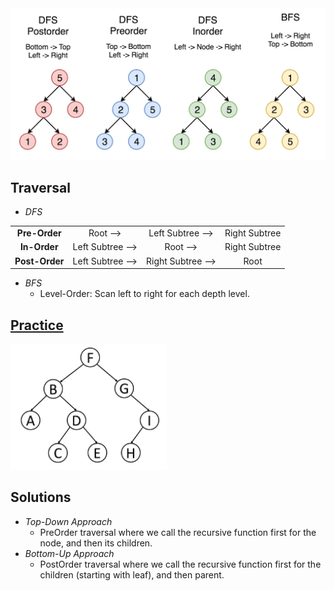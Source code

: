 <img src="../../../imgs/145_transverse.png" width=600>

## Traversal
- *DFS*

|                |                   |                   |               |
|:--------------:|:-----------------:|:-----------------:|:-------------:|
| **Pre-Order**  | Root -->          | Left Subtree -->  | Right Subtree |
| **In-Order**   | Left Subtree -->  | Root -->          | Right Subtree |
| **Post-Order** | Left Subtree -->  | Right Subtree --> | Root          |

- *BFS*
  - Level-Order: Scan left to right for each depth level. 

## [Practice](https://leetcode.com/explore/learn/card/data-structure-tree/134/traverse-a-tree/992/)
<img src="../../../imgs/dfs-practice.png" width=250>

## Solutions
- *Top-Down Approach*
  - PreOrder traversal where we call the recursive function first for the node, and then its children. 
- *Bottom-Up Approach*
  - PostOrder traversal where we call the recursive function first for the children (starting with leaf), and then parent. 